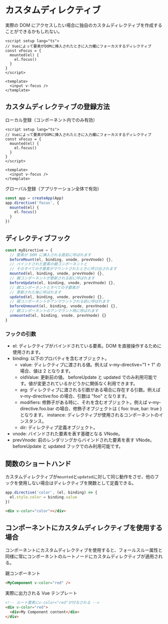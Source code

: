# カスタムディレクティブ

実際の DOM にアクセスしたい場合に独自のカスタムディレクティブを作成することができるかもしれない。

```Vue
<script setup lang="ts">
// Vueによって要素がDOMに挿入されたときに入力欄にフォーカスするディレクティブ
const vFocus = {
  mounted(el) {
    el.focus()
  }
}
</script>

<template>
  <input v-focus />
</template>
```

## カスタムディレクティブの登録方法

ローカル登録（コンポーネント内でのみ有効）

```Vue
<script setup lang="ts">
// Vueによって要素がDOMに挿入されたときに入力欄にフォーカスするディレクティブ
const vFocus = {
  mounted(el) {
    el.focus()
  }
}
</script>

<template>
  <input v-focus />
</template>
```

グローバル登録（アプリケーション全体で有効）

```TypeScript
const app = createApp(App)
app.directive('focus', {
  mounted(el) {
    el.focus()
  }
})
```

## ディレクティブフック

```TypeScript
const myDirective = {
  // 要素が DOM に挿入される直前に呼ばれます
  beforeMount(el, binding, vnode, prevVnode) {},
  // バインドされた要素の親コンポーネントと
  // そのすべての子要素がマウントされたときに呼び出されます
  mounted(el, binding, vnode, prevVnode) {},
  // 親コンポーネントが更新される前に呼ばれます
  beforeUpdate(el, binding, vnode, prevVnode) {},
  // 親コンポーネントとすべての子要素が
  // 更新された後に呼ばれます
  updated(el, binding, vnode, prevVnode) {},
  // 親コンポーネントがアンマウントされる前に呼ばれます
  beforeUnmount(el, binding, vnode, prevVnode) {},
  // 親コンポーネントのアンマウント時に呼ばれます
  unmounted(el, binding, vnode, prevVnode) {}
}
```

### フックの引数

- el: ディレクティブがバインドされている要素。DOM を直接操作するために使用されます。
- binding: 以下のプロパティを含むオブジェクト。
  - value: ディレクティブに渡される値。例えば v-my-directive="1 + 1" の場合、値は 2 となります。
  - oldValue: 更新前の値。 beforeUpdate と updated でのみ利用可能です。値が変更されているかどうかに関係なく利用できます。
  - arg: ディレクティブに渡される引数がある場合に存在する引数。例えば v-my-directive:foo の場合、引数は "foo" となります。
  - modifiers: 修飾子がある時に、それを含むオブジェクト。例えば v-my-directive.foo.bar の場合、修飾子オブジェクトは { foo: true, bar: true } となります。
    instance: ディレクティブが使用されるコンポーネントのインスタンス。
  - dir: ディレクティブ定義オブジェクト。
- vnode: バインドされた要素を表す基礎となる VNode。
- prevVnode: 前のレンダリングからバインドされた要素を表す VNode。beforeUpdate と updated フックでのみ利用可能です。

## 関数のショートハンド

カスタムディレクティブが`mounted`と`updated`に対して同じ動作をさせ、他のフックを使用しない場合はディレクティブを関数として定義できる。

```TypeScript
app.directive('color', (el, binding) => {
  el.style.color = binding.value
})
```

```HTML
<div v-color="color"></div>
```

## コンポーネントにカスタムディレクティブを使用する場合

コンポーネントにカスタムディレクティブを使用すると、フォールスルー属性と同様に常にコンポーネントのルートノードにカスタムディレクティブが適用される。

親コンポーネント

```HTML
<MyComponent v-color="red" />
```

実際に出力される Vue テンプレート

```HTML
<!-- ルート要素にv-color="red"が付与される -->
<div v-color="red">
  <div>My Component content</div>
</div>
```
